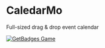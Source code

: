 # CaledarMo
Full-sized drag &amp; drop event calendar

[![GetBadges Game](https://samuelbetio-caledarmo.getbadges.io/shield/company/samuelbetio-caledarmo/user/20041)](https://samuelbetio-caledarmo.getbadges.io/?ref=shield-player)
